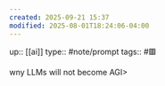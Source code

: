 ```yaml
---
created: 2025-09-21 15:37
modified: 2025-08-01T18:24:06-04:00
---
```

up:: [[ai]]
type:: #note/prompt
tags:: #🟥 

wny LLMs will not become AGI>